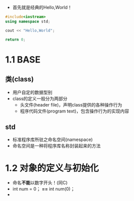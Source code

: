 - 首先就是经典的Hello,World！
```cpp
#include<iostream>
using namespace std;

cout << "Hello,World";

return 0;
```
# 1.1 BASE

## 类(class)
- 用户自定的数据型别
- class的定义一般分为两部分
    - 头文件(header file)，声明class提供的各种操作行为
    - 程序代码文件(program text)，包含操作行为的实现内容

## std
- 标准程序库所驻之命名空间(namespace)
- 命名空间是一种将程序库名称封装起来的方法

# 1.2 对象的定义与初始化
- 命名**不能**以数字开头！(同C)
- int num = 0； **==** int num(0)；
- 